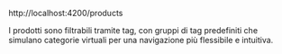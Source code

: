 http://localhost:4200/products


I prodotti sono filtrabili tramite tag, con gruppi di tag predefiniti che simulano categorie virtuali per una navigazione più flessibile e intuitiva.
